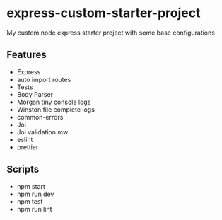 # express-custom-starter-project

My custom node express starter project with some base configurations

## Features

- Express
- auto import routes
- Tests
- Body Parser
- Morgan tiny console logs
- Winston file complete logs
- common-errors
- Joi
- Joi validation mw
- eslint
- prettier

## Scripts

- npm start
- npm run dev
- npm test
- npm run lint